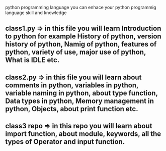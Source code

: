 python programming language you can enhace your python programmig language skill and knowledge 


## class1.py => in this file you will learn Introduction to python for example History of python, version history of python, Namig of python, features of python, variety of use, major use of python, What is IDLE etc.


## class2.py => in this file you will learn about comments in python, variables in python, variable naming in python, about type function, Data types in python, Memory management in python, Objects, about print function etc.

## class3 repo => in this repo you will learn about import function, about module, keywords, all the types of Operator and input function.
